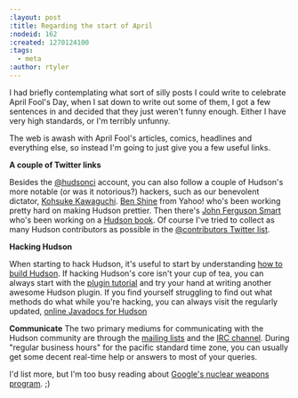 ```yaml
---
:layout: post
:title: Regarding the start of April
:nodeid: 162
:created: 1270124100
:tags:
  - meta
:author: rtyler
---
```


I had briefly contemplating what sort of silly posts I could write to celebrate April Fool's Day, when I sat down to write out some of them, I got a few sentences in and decided that they just weren't funny enough. Either I have very high standards, or I'm terribly unfunny.

The web is awash with April Fool's articles, comics, headlines and everything else, so instead I'm going to just give you a few useful links.

**A couple of Twitter links**

Besides the [@hudsonci](http://twitter.com/hudsonci) account, you can also follow a couple of Hudson's more notable (or was it notorious?) hackers, such as our benevolent dictator, [Kohsuke Kawaguchi](http://twitter.com/kohsukekawa). [Ben Shine](http://twitter.com/bshine) from Yahoo! who's been working pretty hard on making Hudson prettier. Then there's [John Ferguson Smart](http://twitter.com/wakaleo) who's been working on a [Hudson book](http://www.wakaleo.com/books/continuous-integration-with-hudson-the-book). Of course I've tried to collect as many Hudson contributors as possible in the [@contributors Twitter list](http://twitter.com/hudsonci/contributors).

**Hacking Hudson**

When starting to hack Hudson, it's useful to start by understanding [how to build Hudson](http://wiki.hudson-ci.org/display/HUDSON/Building+Hudson). If hacking Hudson's core isn't your cup of tea, you can always start with the [plugin tutorial](http://wiki.hudson-ci.org/display/HUDSON/Plugin+tutorial) and try your hand at writing another awesome Hudson plugin. If you find yourself struggling to find out what methods do what while you're hacking, you can always visit the regularly updated, [online Javadocs for Hudson](https://hudson.dev.java.net/nonav/javadoc/)

**Communicate**
The two primary mediums for communicating with the Hudson community are through the [mailing lists](http://wiki.hudson-ci.org/display/HUDSON/Mailing%20List) and the [IRC channel](http://wiki.hudson-ci.org/display/HUDSON/IRC+Channel). During "regular business hours" for the pacific standard time zone, you can usually get some decent real-time help or answers to most of your queries.

I'd list more, but I'm too busy reading about [Google's nuclear weapons program](http://techcrunch.com/2010/03/31/exclusive-google-to-go-nuclear/). ;)

<!--break-->
